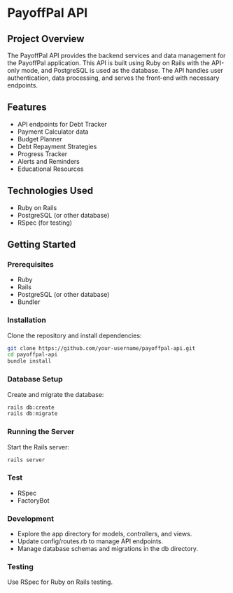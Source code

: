 # PayoffPal API

## Project Overview

The PayoffPal API provides the backend services and data management for the PayoffPal application. This API is built using Ruby on Rails with the API-only mode, and PostgreSQL is used as the database. The API handles user authentication, data processing, and serves the front-end with necessary endpoints.

## Features

- API endpoints for Debt Tracker
- Payment Calculator data
- Budget Planner
- Debt Repayment Strategies
- Progress Tracker
- Alerts and Reminders
- Educational Resources

## Technologies Used

- Ruby on Rails
- PostgreSQL (or other database)
- RSpec (for testing)

## Getting Started

### Prerequisites

- Ruby
- Rails
- PostgreSQL (or other database)
- Bundler

### Installation

Clone the repository and install dependencies:
```bash
git clone https://github.com/your-username/payoffpal-api.git
cd payoffpal-api
bundle install
```

### Database Setup
Create and migrate the database:

```bash
rails db:create
rails db:migrate
```
### Running the Server
Start the Rails server:
```bash
rails server
```

### Test
- RSpec
- FactoryBot 

### Development
- Explore the app directory for models, controllers, and views.
- Update config/routes.rb to manage API endpoints.
- Manage database schemas and migrations in the db directory.

### Testing
Use RSpec for Ruby on Rails testing.